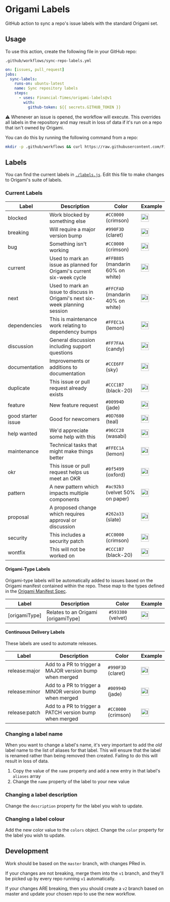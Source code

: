 
# Origami Labels

GitHub action to sync a repo's issue labels with the standard Origami set.


## Usage

To use this action, create the following file in your GitHub repo:

```
.github/workflows/sync-repo-labels.yml
```

```yml
on: [issues, pull_request]
jobs:
  sync-labels:
    runs-on: ubuntu-latest
    name: Sync repository labels
    steps:
      - uses: Financial-Times/origami-labels@v1
        with:
          github-token: ${{ secrets.GITHUB_TOKEN }}
```

:warning: Whenever an issue is opened, the workflow will execute. This overrides all labels in the repository and may result in loss of data if it's run on a repo that isn't owned by Origami.

You can do this by running the following command from a repo:

```bash
mkdir -p .github/workflows && curl https://raw.githubusercontent.com/Financial-Times/origami-labels/v1/example.yml --output .github/workflows/sync-repo-labels.yml
```


## Labels

You can find the current labels in [`./labels.js`](labels.js). Edit this file to make changes to Origami's suite of labels.

### Current Labels

Label|Description|Color|Example
-----|-----|-----|-----
blocked|Work blocked by something else|`#CC0000` (crimson)|<img height="25px" alt="label-blocked" src="https://user-images.githubusercontent.com/138944/76612724-c8c00480-6514-11ea-9dee-5e2344d31864.png">
breaking|Will require a major version bump|`#990F3D` (claret)|<img height="25px" alt="label-breaking" src="https://user-images.githubusercontent.com/138944/76612740-d7a6b700-6514-11ea-9cb2-ecccfa30dc6b.png">
bug|Something isn't working|`#CC0000` (crimson)|<img height="25px" alt="label-bug" src="https://user-images.githubusercontent.com/138944/76612741-d7a6b700-6514-11ea-885a-567d110b9e84.png">
current|Used to mark an issue as planned for Origami's current six-week cycle|`#FFB885` (mandarin 60% on white)|<img height="25px" alt="label-current" src="https://user-images.githubusercontent.com/138944/78148389-b9095100-742c-11ea-9ae7-32571eb0a01b.png">
next|Used to mark an issue to discuss in Origami's next six-week planning session|`#FFCFAD` (mandarin 40% on white)|<img height="25px" alt="label-next" src="https://user-images.githubusercontent.com/178266/94915489-86ecb080-049c-11eb-812e-58b3e829aad0.png">
dependencies|This is maintenance work relating to dependency bumps|`#FFEC1A` (lemon)|<img height="25px" alt="label-dependencies" src="https://user-images.githubusercontent.com/138944/76756794-4fc3e580-677e-11ea-9364-c16c3231e3e4.png">
discussion|General discussion including support questions|`#FF7FAA` (candy)|<img height="25px" alt="label-discussion" src="https://user-images.githubusercontent.com/138944/76612742-d83f4d80-6514-11ea-9a2e-1d4b3b3eec8d.png">
documentation|Improvements or additions to documentation|`#CCE6FF` (sky)|<img height="25px" alt="label-documentation" src="https://user-images.githubusercontent.com/138944/76612743-d83f4d80-6514-11ea-8d29-cb9ef62751cf.png">
duplicate|This issue or pull request already exists|`#CCC1B7` (black-20)|<img height="25px" alt="label-duplicate" src="https://user-images.githubusercontent.com/138944/76612745-d8d7e400-6514-11ea-83fa-66ce584708bf.png">
feature|New feature request|`#00994D` (jade)|<img height="25px" alt="label-feature" src="https://user-images.githubusercontent.com/138944/76612746-d8d7e400-6514-11ea-910c-bc0a795ab7ae.png">
good starter issue|Good for newcomers|`#0D7680` (teal)|<img height="25px" alt="label-good-starter-issue" src="https://user-images.githubusercontent.com/138944/76612748-d9707a80-6514-11ea-8a98-5caafa1f6fc2.png">
help wanted|We'd appreciate some help with this|`#96CC28` (wasabi)|<img height="25px" alt="label-help-wanted" src="https://user-images.githubusercontent.com/138944/76747988-ef2eab80-6771-11ea-90f0-71ad15530cc9.png">
maintenance|Technical tasks that might make things better|`#FFEC1A` (lemon)|<img height="25px" alt="label-maintenance" src="https://user-images.githubusercontent.com/138944/76612752-d9707a80-6514-11ea-9af3-d747bc12696d.png">
okr|This issue or pull request helps us meet an OKR|`#0f5499` (oxford)|<img height="25px" alt="label-okr" src="https://user-images.githubusercontent.com/138944/78137047-89eae380-741c-11ea-9443-ff05e14223b4.png">
pattern|A new pattern which impacts multiple components|`#ac92b3` (velvet 50% on paper)|<img height="25px" alt="label-proposal" src="https://user-images.githubusercontent.com/10405691/79582009-1951f100-80c3-11ea-9b35-642e4abbbbe9.png">
proposal|A proposed change which requires approval or discussion|`#262a33` (slate)|<img height="25px" alt="label-proposal" src="https://user-images.githubusercontent.com/138944/76612754-da091100-6514-11ea-96b9-2602d529ea4f.png">
security|This includes a security patch|`#CC0000` (crimson)|<img height="25px" alt="label-security" src="https://user-images.githubusercontent.com/138944/76756796-50f51280-677e-11ea-9cc9-e790ecf8f22a.png">
wontfix|This will not be worked on|`#CCC1B7` (black-20)|<img height="25px" alt="label-wontfix" src="https://user-images.githubusercontent.com/138944/76612756-daa1a780-6514-11ea-8091-0509d9e94cac.png">

#### Origami-Type Labels

Origami-type labels will be automatically added to issues based on the Origami manifest contained within the repo. These map to the types defined in the [Origami Manifest Spec](https://origami.ft.com/spec/v1/manifest/#origamitype).

Label|Description|Color|Example
-----|-----|-----|-----
[origamiType]|Relates to an Origami [origamiType]|`#593380` (velvet)|<img height="25px" alt="label-service" src="https://user-images.githubusercontent.com/138944/76617875-19d4f600-651f-11ea-84bb-111122ce9203.png">

#### Continuous Delivery Labels

These labels are used to automate releases.

Label|Description|Color|Example
-----|-----|-----|-----
release:major|Add to a PR to trigger a MAJOR version bump when merged|`#990F3D` (claret)|<img height="25px" alt="label-major" src="https://user-images.githubusercontent.com/138944/76637877-6af6e100-6543-11ea-9344-27c71860030b.png">
release:minor|Add to a PR to trigger a MINOR version bump when merged|`#00994D` (jade)|<img height="25px" alt="label-minor" src="https://user-images.githubusercontent.com/138944/76637881-6c280e00-6543-11ea-811f-3cca4bc63cf9.png">
release:patch|Add to a PR to trigger a PATCH version bump when merged|`#CC0000` (crimson)|<img height="25px" alt="label-patch" src="https://user-images.githubusercontent.com/138944/76637883-6cc0a480-6543-11ea-8fea-11012d88a2b7.png">

### Changing a label name

When you want to change a label's name, it's very important to add the _old_ label name to the list of aliases for that label. This will ensure that the label is renamed rather than being removed then created. Failing to do this will result in loss of data.

  1. Copy the value of the `name` property and add a new entry in that label's `aliases` array
  2. Change the `name` property of the label to your new value

### Changing a label description

Change the `description` property for the label you wish to update.

### Changing a label colour

Add the new color value to the `colors` object. Change the `color` property for the label you wish to update.


## Development

Work should be based on the `master` branch, with changes PRed in.

If your changes are not breaking, merge them into the `v1` branch, and they'll be picked up by every repo running `v1` automatically.

If your changes ARE breaking, then you should create a `v2` branch based on master and update your chosen repo to use the new workflow.
